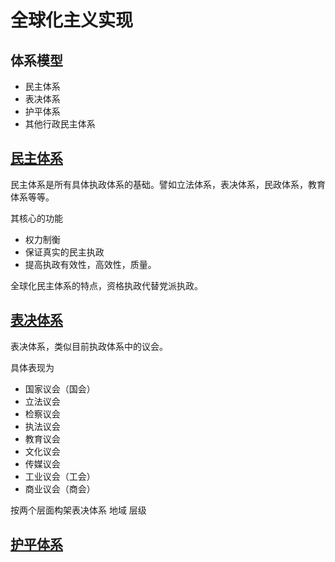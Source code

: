 # 全球化主义实现

## 体系模型

* 民主体系
* 表决体系
* 护平体系
* 其他行政民主体系 


## [民主体系](democracy-architecture.md)

民主体系是所有具体执政体系的基础。譬如立法体系，表决体系，民政体系，教育体系等等。

其核心的功能

* 权力制衡
* 保证真实的民主执政
* 提高执政有效性，高效性，质量。

全球化民主体系的特点，资格执政代替党派执政。

## [表决体系](decision-architecture.md)

表决体系，类似目前执政体系中的议会。

具体表现为

* 国家议会（国会）　
* 立法议会
* 检察议会
* 执法议会
* 教育议会
* 文化议会
* 传媒议会
* 工业议会（工会）
* 商业议会（商会）

按两个层面构架表决体系
地域
层级

## [护平体系](equality-guard-architecture.md)
